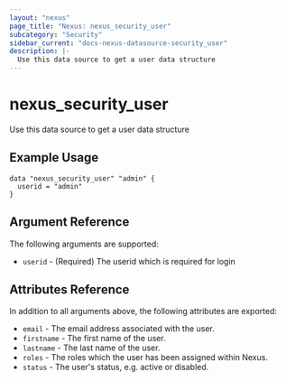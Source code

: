 ```yaml
---
layout: "nexus"
page_title: "Nexus: nexus_security_user"
subcategory: "Security"
sidebar_current: "docs-nexus-datasource-security_user"
description: |-
  Use this data source to get a user data structure
---
```


# nexus_security_user

Use this data source to get a user data structure

## Example Usage

```hcl
data "nexus_security_user" "admin" {
  userid = "admin"
}
```

## Argument Reference

The following arguments are supported:

* `userid` - (Required) The userid which is required for login

## Attributes Reference

In addition to all arguments above, the following attributes are exported:

* `email` - The email address associated with the user.
* `firstname` - The first name of the user.
* `lastname` - The last name of the user.
* `roles` - The roles which the user has been assigned within Nexus.
* `status` - The user's status, e.g. active or disabled.


